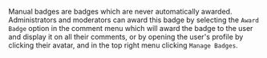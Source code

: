 Manual badges are badges which are never automatically awarded. Administrators and moderators can award this badge by
selecting the `Award Badge` option in the comment menu which will award the badge to the user and display it on all their comments, or
by opening the user's profile by clicking their avatar, and in the top right menu clicking `Manage Badges`.
